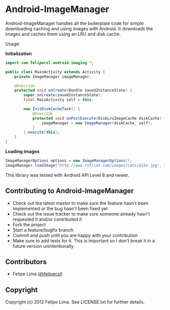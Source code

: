 Android-ImageManager
====================

Android-ImageManager handles all the boilerplate code for simple downloading caching and using images with Android.
It downloads the images and caches them using an LRU and disk cache.

Usage:

**Initialization**

```java
import com.felipecsl.android.imaging.*;

public class MainActivity extends Activity {
	private ImageManager imageManager;

	@Override
	protected void onCreate(Bundle savedInstanceState) {
        super.onCreate(savedInstanceState);
        final MainActivity self = this;

        new InitDiskCacheTask() {
			@Override
			protected void onPostExecute(DiskLruImageCache diskCache) {
				imageManager = new ImageManager(diskCache, self);
			}
		}.execute(this);
	}
}
```

**Loading images**

```java
ImageManagerOptions options = new ImageManagerOptions();
imageManager.loadImage("http://www.roflcat.com/images/cats/bike.jpg", imageView);
```

This library was tested with Android API Level 8 and newer.

## Contributing to Android-ImageManager

 * Check out the latest master to make sure the feature hasn't been implemented or the bug hasn't been fixed yet
 * Check out the issue tracker to make sure someone already hasn't requested it and/or contributed it
 * Fork the project
 * Start a feature/bugfix branch
 * Commit and push until you are happy with your contribution
 * Make sure to add tests for it. This is important so I don't break it in a future version unintentionally.

## Contributors

 * Felipe Lima ([@felipecsl](https://github.com/felipecsl))

## Copyright

Copyright (c) 2012 Felipe Lima. See LICENSE.txt for further details.